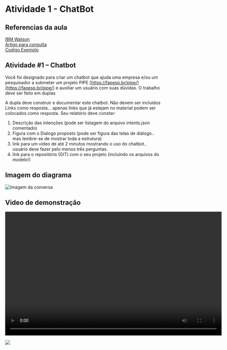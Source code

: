 # Atividade 1 - ChatBot

## Referencias da aula

[IBM Watson](https://developer.ibm.com/) <br>
[Artigo para consulta](https://towardsdatascience.com/how-to-create-a-chatbot-with-python-deep-learning-in-less-than-an-hour-56a063bdfc44) <br>
[Codigo Exemplo](https://github.com/rdestro/FEI-CC7711-ChatBot/blob/main/chatbot.py) <br>

## Atividade #1 – Chatbot

Você foi designado para criar um chatbot que ajuda uma empresa e/ou um pesquisador a
submeter um projeto PIPE [https://fapesp.br/pipe/](https://fapesp.br/pipe/) e auxiliar um usuário com suas dúvidas.
O trabalho deve ser feito em duplas

A dupla deve construir e documentar este chatbot. Não devem ser incluídos Links como
resposta... apenas links que já estejam no material podem ser colocados como resposta.
Seu relatório deve constar:

1. Descrição das intenções (pode ser listagem do arquivo intents.json comentado)
2. Figura com o Dialogo proposto (pode ser figura das telas de diálogo.. mas lembre-se
   de mostrar toda a estrutura)
3. link para um vídeo de até 2 minutos mostrando o uso do chatbot.. usuário deve fazer
   pelo menos três perguntas.
4. link para o repositório (GIT) com o seu projeto (incluindo os arquivos do modelo!)

## Imagem do diagrama

![Imagem da conversa]()

## Video de demonstração

<video width="700" height="400" controls>
  <source src="./files/videos/ChatBot_execucao2.mp4" type="video/mp4">
</video>

[![](https://markdown-videos-api.jorgenkh.no/youtube/dQw4w9WgXcQ)](https://youtu.be/dQw4w9WgXcQ)
